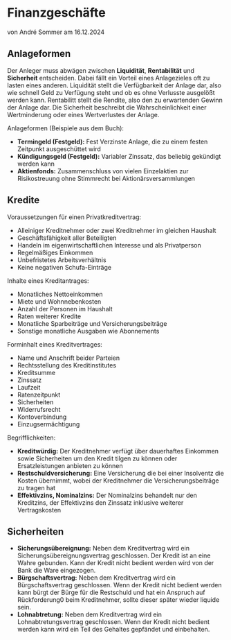 # Finanzgeschäfte
von André Sommer am 16.12.2024
 
## Anlageformen
 
Der Anleger muss abwägen zwischen **Liquidität**, **Rentabilität** und **Sicherheit** entscheiden. Dabei fällt ein Vorteil eines Anlagezieles oft zu lasten eines anderen. Liquidität stellt die Verfügbarkeit der Anlage dar, also wie schnell Geld zu Verfügung steht und ob es ohne Verlusste ausgelößt werden kann. Rentabilitt stellt die Rendite, also den zu erwartenden Gewinn der Anlage dar. Die Sicherheit beschreibt die Wahrscheinlichkeit einer Wertminderung oder eines Wertverlustes der Anlage.

Anlageformen (Beispiele aus dem Buch):
- **Termingeld (Festgeld):** Fest Verzinste Anlage, die zu einem festen Zeitpunkt ausgeschüttet wird
- **Kündigungsgeld (Festgeld):** Variabler Zinssatz, das beliebig gekündigt werden kann
- **Aktienfonds:** Zusammenschluss von vielen Einzelaktien zur Risikostreuung ohne Stimmrecht bei Aktionärsversammlungen
 
## Kredite
 
Voraussetzungen für einen Privatkreditvertrag:
- Alleiniger Kreditnehmer oder zwei Kreditnehmer im gleichen Haushalt
- Geschäftsfähigkeit aller Beteiligten
- Handeln im eigenwirtschaftlichen Interesse und als Privatperson
- Regelmäßiges Einkommen
- Unbefristetes Arbeitsverhältnis
- Keine negativen Schufa-Einträge
 
Inhalte eines Kreditantrages:
- Monatliches Nettoeinkommen
- Miete und Wohnnebenkosten
- Anzahl der Personen im Haushalt
- Raten weiterer Kredite
- Monatliche Sparbeiträge und Versicherungsbeiträge
- Sonstige monatliche Ausgaben wie Abonnements
 
Forminhalt eines Kreditvertrages:
- Name und Anschrift beider Parteien
- Rechtsstellung des Kreditinstitutes
- Kreditsumme
- Zinssatz
- Laufzeit
- Ratenzeitpunkt
- Sicherheiten
- Widerrufsrecht
- Kontoverbindung
- Einzugsermächtigung
 
Begrifflichkeiten:
- **Kreditwürdig:** Der Kreditnehmer verfügt über dauerhaftes Einkommen sowie Sicherheiten um den Kredit tilgen zu können oder Ersatzleistungen anbieten zu können
- **Restschuldversicherung:** Eine Versicherung die bei einer Insolventz die Kosten übernimmt, wobei der Kreditnehmer die Versicherungsbeiträge zu tragen hat
- **Effektivzins, Nominalzins:** Der Nominalzins behandelt nur den Kreditzins, der Effektivzins den Zinssatz inklusive weiterer Vertragskosten
 
## Sicherheiten

- **Sicherungsübereignung:** Neben dem Kreditvertrag wird ein Sicherungsübereignungsvertrag geschlossen. Der Kredit ist an eine Wahre gebunden. Kann der Kredit nicht bedient werden wird von der Bank die Ware eingezogen.
- **Bürgschaftsvertrag:** Neben dem Kreditvertrag wird ein Bürgschaftsvertrag geschlossen. Wenn der Kredit nicht bedient werden kann bürgt der Bürge für die Restschuld und hat ein Anspruch auf Rückforderung0 beim Kreditnehmer, sollte dieser später wieder liquide sein.
- **Lohnabtretung:** Neben dem Kreditvertrag wird ein Lohnabtretungsvertrag geschlossen. Wenn der Kredit nicht bedient werden kann wird ein Teil des Gehaltes gepfändet und einbehalten.
